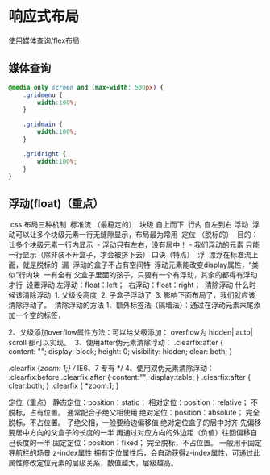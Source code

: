 # 响应式布局

使用媒体查询/flex布局

## 媒体查询

```css
@media only screen and (max-width: 500px) {
    .gridmenu {
        width:100%;
    }

    .gridmain {
        width:100%;
    }

    .gridright {
        width:100%;
    }
}
```

## 浮动(float)（重点）

​	css 布局三种机制
​		标准流 （最稳定的）
​			块级  自上而下
​			行内 自左到右
​		浮动
​			浮动可以让多个块级元素一行无缝隙显示，布局最为常用
​		定位
​	（脱标的）
​		目的：  让多个块级元素一行内显示
​		- 浮动只有左右，没有居中！
​		- 我们浮动的元素 只能一行显示（除非装不开盒子，才会被挤下去）
​	口诀（特点）
​		浮
​			漂浮在标准流上面，就是脱标的
​		漏
​			浮动的盒子不占有空间
​		特
​			浮动元素能改变display属性，“类似”行内块
​	一有全有
​		父盒子里面的孩子，只要有一个有浮动，其余的都得有浮动才行
​	设置浮动
​		左浮动：float：left；
​		右浮动：float：right；
​	清除浮动
​		什么时候该清除浮动
​			1. 父级没高度
​			2. 子盒子浮动了
​			3. 影响下面布局了，我们就应该清除浮动了。
​		清除浮动的方法
​			1、额外标签法（隔墙法）：通过在浮动元素末尾添加一个空的标签， <div style="clear:both"></div>
​			2、父级添加overflow属性方法：可以给父级添加： overflow为 hidden| auto| scroll  都可以实现。
​			3、使用after伪元素清除浮动：
.clearfix:after {  
   content: ""; 
   display: block; 
   height: 0; 
   visibility: hidden; 
   clear: both;
}   

 .clearfix {*zoom: 1;}   /* IE6、7 专有 */
			4、使用双伪元素清除浮动：
.clearfix:before,.clearfix:after { 
  content:"";
  display:table; 
}
.clearfix:after {
 clear:both;
}
.clearfix {
  *zoom:1;
}

定位（重点）
	静态定位：position：static；
	相对定位：position：relative；
		不脱标，占有位置。
		通常配合子绝父相使用
	绝对定位：position：absolute；
		完全脱标，不占位置。
		子绝父相，一般要给边偏移值
		绝对定位盒子的居中对齐
			先偏移要居中方向的父盒子的长度的一半
			再通过对应方向的外边距（负值）往回偏移自己长度的一半
	固定定位：position：fixed；
		完全脱标，不占位置。
		一般用于固定导航栏的场景
	z-index属性
		拥有定位属性后，会自动获得z-index属性，可通过此属性修改定位元素的层级关系，数值越大，层级越高。